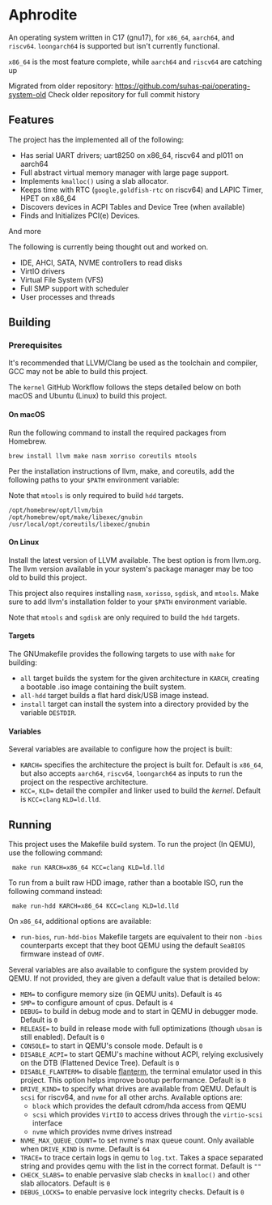 # Aphrodite

An operating system written in C17 (gnu17), for `x86_64`, `aarch64`, and `riscv64`.
`loongarch64` is supported but isn't currently functional.

`x86_64` is the most feature complete, while `aarch64` and `riscv64` are catching up

Migrated from older repository: https://github.com/suhas-pai/operating-system-old
Check older repository for full commit history

## Features

The project has the implemented all of the following:
* Has serial UART drivers; uart8250 on x86_64, riscv64 and pl011 on aarch64
* Full abstract virtual memory manager with large page support.
* Implements `kmalloc()` using a slab allocator.
* Keeps time with RTC (`google,goldfish-rtc` on riscv64) and LAPIC Timer, HPET on x86_64
* Discovers devices in ACPI Tables and Device Tree (when available)
* Finds and Initializes PCI(e) Devices.

And more

The following is currently being thought out and worked on.
* IDE, AHCI, SATA, NVME controllers to read disks
* VirtIO drivers
* Virtual File System (VFS)
* Full SMP support with scheduler
* User processes and threads

## Building
### Prerequisites

It's recommended that LLVM/Clang be used as the toolchain and compiler, GCC may not
be able to build this project.

The `kernel` GitHub Workflow follows the steps detailed below on both macOS and
Ubuntu (Linux) to build this project.

#### On macOS

Run the following command to install the required packages from Homebrew.

```brew install llvm make nasm xorriso coreutils mtools```

Per the installation instructions of llvm, make, and coreutils, add the following
paths to your `$PATH` environment variable:

Note that `mtools` is only required to build `hdd` targets.

```
/opt/homebrew/opt/llvm/bin
/opt/homebrew/opt/make/libexec/gnubin
/usr/local/opt/coreutils/libexec/gnubin
```
#### On Linux

Install the latest version of LLVM available. The best option is from llvm.org.
The llvm version available in your system's package manager may be too old to
build this project.

This project also requires installing `nasm`, `xorisso`, `sgdisk`, and `mtools`.
Make sure to add llvm's installation folder to your `$PATH` environment variable.

Note that `mtools` and `sgdisk` are only required to build the `hdd` targets.

#### Targets

The GNUmakefile provides the following targets to use with `make` for building:
 * `all` target builds the system for the given architecture in `KARCH`, creating
   a bootable .iso image containing the built system.
 * `all-hdd` target builds a flat hard disk/USB image instead.
 * `install` target can install the system into a directory provided by the variable `DESTDIR`.

#### Variables

Several variables are available to configure how the project is built:
 * `KARCH=` specifies the architecture the project is built for. Default is `x86_64`,
    but also accepts `aarch64`, `riscv64`, `loongarch64` as inputs to run the
    project on the respective architecture.
 * `KCC=`, `KLD=` detail the compiler and linker used to build the *kernel*.
   Default is `KCC=clang` `KLD=ld.lld`.

## Running

This project uses the Makefile build system. To run the project (In QEMU), use
the following command:

``` make run KARCH=x86_64 KCC=clang KLD=ld.lld```

To run from a built raw HDD image, rather than a bootable ISO, run the following
command instead:

``` make run-hdd KARCH=x86_64 KCC=clang KLD=ld.lld```

On `x86_64`, additional options are available:
 * `run-bios`, `run-hdd-bios` Makefile targets are equivalent to their non `-bios` counterparts
   except that they boot QEMU using the default `SeaBIOS` firmware instead of `OVMF`.

Several variables are also available to configure the system provided by QEMU.
If not provided, they are given a default value that is detailed below:

  * `MEM=` to configure memory size (in QEMU units). Default is `4G`
  * `SMP=` to configure amount of cpus. Default is `4`
  * `DEBUG=` to build in debug mode and to start in QEMU in debugger mode. Default is `0`
  * `RELEASE=` to build in release mode with full optimizations (though `ubsan` is still enabled). Default is `0`
  * `CONSOLE=` to start in QEMU's console mode. Default is `0`
  * `DISABLE_ACPI=` to start QEMU's machine without ACPI, relying exclusively on the DTB (Flattened Device Tree).
    Default is `0`
  * `DISABLE_FLANTERM=` to disable [flanterm](https://github.com/mintsuki/flanterm), the terminal emulator used in this project.
    This option helps improve bootup performance. Default is `0`
  * `DRIVE_KIND=` to specify what drives are available from QEMU. Default is `scsi` for riscv64, and `nvme` for all other archs.
    Available options are:
     * `block` which provides the default cdrom/hda access from QEMU
     * `scsi` which provides `VirtIO` to access drives through the `virtio-scsi` interface
     * `nvme` which provides nvme drives instread
  * `NVME_MAX_QUEUE_COUNT=` to set nvme's max queue count. Only available when `DRIVE_KIND` is nvme. Default is `64`
  * `TRACE=` to trace certain logs in qemu to `log.txt`. Takes a space separated string and provides qemu
    with the list in the correct format. Default is `""`
  * `CHECK_SLABS=` to enable pervasive slab checks in `kmalloc()` and other slab allocators.
     Default is `0`
  * `DEBUG_LOCKS=` to enable pervasive lock integrity checks. Default is `0`
